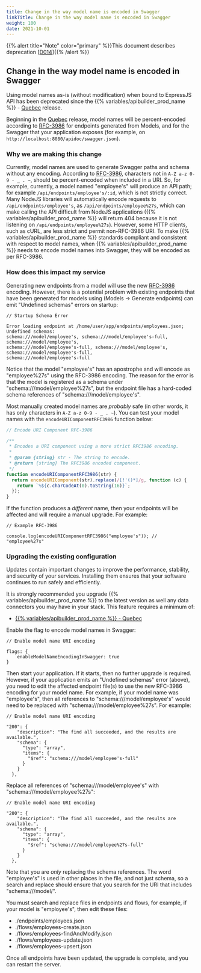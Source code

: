 ```yaml
---
title: Change in the way model name is encoded in Swagger
linkTitle: Change in the way model name is encoded in Swagger
weight: 100
date: 2021-10-01
---
```


{{% alert title="Note" color="primary" %}}This document describes deprecation \[[D014](/docs/deprecations/#D014)\]{{% /alert %}}

## Change in the way model name is encoded in Swagger

Using model names as-is (without modification) when bound to ExpressJS API has been deprecated since the {{% variables/apibuilder_prod_name %}} - [Quebec](/docs/release_notes/standalone_-_15_march_2019/) release.

Beginning in the [Quebec](/docs/release_notes/standalone_-_15_march_2019/) release, model names will be percent-encoded according to [RFC-3986](https://tools.ietf.org/html/rfc3986) for endpoints generated from Models, and for the Swagger that your application exposes (for example, on `http://localhost:8080/apidoc/swagger.json`).

### Why we are making this change

Currently, model names are used to generate Swagger paths and schema without any encoding. According to [RFC-3986](https://tools.ietf.org/html/rfc3986), characters not in `A-Z a-z 0-9 - _ . ~`, should be percent-encoded when included in a URI. So, for example, currently, a model named "employee's" will produce an API path; for example `/api/endpoints/employee's/:id`, which is not strictly correct. Many NodeJS libraries will automatically encode requests to `/api/endpoints/employee's`, as `/api/endpoints/employee%27s`, which can make calling the API difficult from NodeJS applications ({{% variables/apibuilder_prod_name %}} will return 404 because it is not listening on `/api/endpoints/employee%27s`). However, some HTTP clients, such as cURL, are less strict and permit non-RFC-3986 URI. To make {{% variables/apibuilder_prod_name %}} standards compliant and consistent with respect to model names, when {{% variables/apibuilder_prod_name %}} needs to encode model names into Swagger, they will be encoded as per RFC-3986.

### How does this impact my service

Generating new endpoints from a model will use the new [RFC-3986](https://tools.ietf.org/html/rfc3986) encoding. However, there is a potential problem with existing endpoints that have been generated for models using (Models -> Generate endpoints) can emit "Undefined schemas" errors on startup:

```
// Startup Schema Error

Error loading endpoint at /home/user/app/endpoints/employees.json; Undefined schemas:
schema:///model/employee's, schema:///model/employee's-full, schema:///model/employee's,
schema:///model/employee's-full, schema:///model/employee's, schema:///model/employee's-full,
schema:///model/employee's-full
```

Notice that the model "employee's" has an apostrophe and will encode as "employee%27s" using the RFC-3986 encoding. The reason for the error is that the model is registered as a schema under "schema:///model/employee%27s", but the endpoint file has a hard-coded schema references of "schema:///model/employee's".

Most manually created model names are _probably_ safe (in other words, it has only characters in `A-Z a-z 0-9 - _ . ~`). You can test your model names with the `encodeURIComponentRFC3986` function below:

```javascript
// Encode URI Component RFC-3986

/**
 * Encodes a URI component using a more strict RFC3986 encoding.
 *
 * @param {string} str - The string to encode.
 * @return {string} The RFC3986 encoded component.
 */
function encodeURIComponentRFC3986(str) {
  return encodeURIComponent(str).replace(/[!'()*]/g, function (c) {
    return `%${c.charCodeAt(0).toString(16)}`;
  });
}
```

If the function produces a _different_ name, then your endpoints will be affected and will require a manual upgrade. For example:

```
// Example RFC-3986

console.log(encodeURIComponentRFC3986("employee's")); // "employee%27s"
```

### Upgrading the existing configuration

Updates contain important changes to improve the performance, stability, and security of your services. Installing them ensures that your software continues to run safely and efficiently.

It is strongly recommended you upgrade {{% variables/apibuilder_prod_name %}} to the latest version as well any data connectors you may have in your stack. This feature requires a minimum of:

* [{{% variables/apibuilder_prod_name %}} - Quebec](/docs/release_notes/standalone_-_29_march_2019/)

Enable the flag to encode model names in Swagger:

```
// Enable model name URI encoding

flags: {
    enableModelNameEncodingInSwagger: true
}
```

Then start your application. If it starts, then no further upgrade is required. However, if your application emits an "Undefined schemas" error (above), you need to edit the affected endpoint file(s) to use the new RFC-3986 encoding for your model name. For example, if your model name was "employee's", then all references to "schema:///model/employee's" would need to be replaced with "schema:///model/employee%27s". For example:

```
// Enable model name URI encoding

"200": {
    "description": "The find all succeeded, and the results are available.",
    "schema": {
      "type": "array",
      "items": {
        "$ref": "schema:///model/employee's-full"
      }
    }
  },
```

Replace all references of "schema:///model/employee's" with "schema:///model/employee%27s":

```
// Enable model name URI encoding

"200": {
    "description": "The find all succeeded, and the results are available.",
    "schema": {
      "type": "array",
      "items": {
        "$ref": "schema:///model/employee%27s-full"
      }
    }
  },
```

Note that you are _only_ replacing the schema references. The word "employee's" is used in other places in the file, and not just schema, so a search and replace should ensure that you search for the URI that includes "schema:///model/".

You must search and replace files in endpoints and flows, for example, if your model is "employee's", then edit these files:

* ./endpoints/employees.json
* ./flows/employees-create.json
* ./flows/employees-findAndModify.json
* ./flows/employees-update.json
* ./flows/employees-upsert.json

Once all endpoints have been updated, the upgrade is complete, and you can restart the server.

